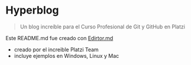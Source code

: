 # Hyperblog
> Un blog increíble para el Curso Profesional de Git y GitHub en Platzi

Este README.md fue creado con [Edirtor.md](https://pandao.github.io/editor.md/en.html "Edirtor.md") 

* creado por el increible Platzi Team
* incluye ejemplos en Windows, Linux y Mac